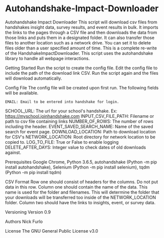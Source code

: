 # Autohandshake-Impact-Downloader
Autohandshake Impact Downloader
	This script will download csv files from handshakes insight data, survey results, and event results in bulk. It imports
	the links to the pages through a CSV file and then downloads the data from those links and puts them in a designated folder.
	It can also transfer those files to another location such as a network drive. You can set it to delete files older than
	a user specified amount of time. This is a complete re-write of the HandshakeImpactDownloader. This script uses the autohandshake
  library to handle all webpage interactions. 

Getting Started
	Run the script to create the config file. Edit the config file to include the path of the download link CSV. Run the script again and the files will download automatically.

Config File
	The config file will be created upon first run. The following fields will be available.
  
  
	EMAIL: Email to be entered into handshake for login.
  SCHOOL_URL: The url for your school's handshake. Ex: https://myschool.joinhandshake.com
	INPUT_CSV_FILE_PATH: Filename or path to csv file containing links
	NUMBER_OF_ROWS: The number of rows including the header.
  EVENT_SAVED_SEARCH_NAME: Name of the saved search for event page. 
	DOWNLOAD_LOCATION: Path to download location for CSV's
	NETWORK_LOCATION: Root directory for network location to be copied to.
  LOG_TO_FILE: True or False to enable logging
  DELETE_AFTER_DAYS: Integer value to check dates of old downloads against.

Prerequisites
	Google Chrome, Python 3.6.5, autohandshake (Python -m pip install autohandshake), Selenium (Python -m pip 
  install selenium), tqdm (Python -m pip install tqdm)

CSV Format
   	 Row one should consist of headers for the columns. Do not put data in this row.
    	Column one should contain the name of the data. This name is used for the folder and filenames. This will determine
    	the folder that your downloads will be transferred too inside of the NETWORK_LOCATION folder.
    	Column two should have the links to insights, event, or survey data.

Versioning
	Version 0.9

Authors
	Nick Furlo

License
	The GNU General Public License v3.0
